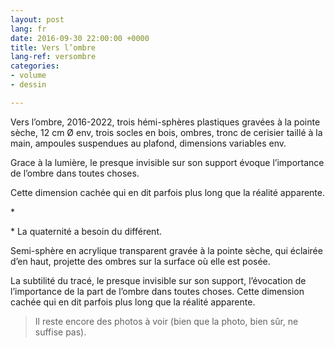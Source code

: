 ```yaml
---
layout: post
lang: fr
date: 2016-09-30 22:00:00 +0000
title: Vers l’ombre
lang-ref: versombre
categories:
- volume
- dessin

---
```


Vers l’ombre, 2016-2022, trois hémi-sphères plastiques gravées à la pointe sèche, 12 cm Ø env, trois socles en bois, ombres, tronc de cerisier taillé à la main, ampoules suspendues au plafond, dimensions variables env.

Grace à la lumière, le presque invisible sur son support évoque l’importance de l’ombre dans toutes choses. 

Cette dimension cachée qui en dit parfois plus long que la réalité apparente.

\*

\* La quaternité a besoin du différent.

Semi-sphère en acrylique transparent gravée à la pointe sèche, qui éclairée d’en haut, projette des ombres sur la surface où elle est posée.

La subtilité du tracé, le presque invisible sur son support, l’évocation de l’importance de la part de l’ombre dans toutes choses. Cette dimension cachée qui en dit parfois plus long que la réalité apparente.

> Il reste encore des photos à voir (bien que la photo, bien sûr, ne suffise pas).